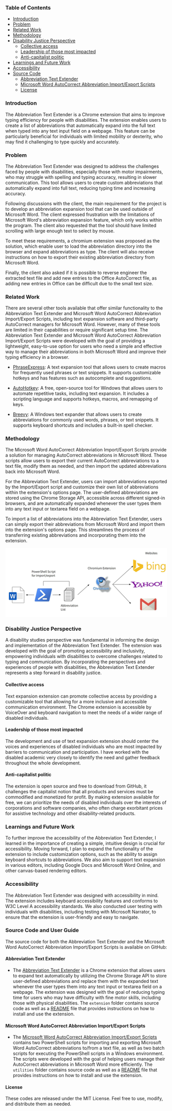 ### Table of Contents

- [Introduction](#introduction)
- [Problem](#problem)
- [Related Work](#related_work)
- [Methodology](#methodology)
- [Disability Justice Perspective](#disability_justice_perspective)
    - [Collective access](#collective_access)
    - [Leadership of those most impacted](#leadership_of_those_most_impacted)
    - [Anti-capitalist politic](#anti_capitalist_politic)
- [Learnings and Future Work](#learnings_and_future_work)
- [Accessibility](#accessibility)
- [Source Code](#source_code_and_user_guide)
    - [Abbreviation Text Extender](#abbreviation_text_extender)
    - [Microsoft Word AutoCorrect Abbreviation Import/Export Scripts](#ms_script)
    - [License](#license)

### Introduction <a id="introduction"></a>

The Abbreviation Text Extender is a Chrome extension that aims to improve typing efficiency for people with disabilities. The extension enables users to create a list of abbreviations that automatically expand into the full text when typed into any text input field on a webpage. This feature can be particularly beneficial for individuals with limited mobility or dexterity, who may find it challenging to type quickly and accurately.

### Problem <a id="problem"></a>

The Abbreviation Text Extender was designed to address the challenges faced by people with disabilities, especially those with motor impairments, who may struggle with spelling and typing accuracy, resulting in slower communication. This tool allows users to create custom abbreviations that automatically expand into full text, reducing typing time and increasing accuracy.

Following discussions with the client, the main requirement for the project is to develop an abbreviation expansion tool that can be used outside of Microsoft Word. The client expressed frustration with the limitations of Microsoft Word's abbreviation expansion feature, which only works within the program. The client also requested that the tool should have limited scrolling with large enough text to select by mouse.

To meet these requirements, a chromium extension was proposed as the solution, which enable user to load the abbreviation directory into the browser and expand abbreviations as type. The client will also receive instructions on how to export their existing abbreviation directory from Microsoft Word.

Finally, the client also asked if it is possible to reverse engineer the extracted text file and add new entries to the Office AutoCorrect file, as adding new entries in Office can be difficult due to the small text size.

### Related Work <a id="related_work"></a>

There are several other tools available that offer similar functionality to the Abbreviation Text Extender and Microsoft Word AutoCorrect Abbreviation Import/Export Scripts, including text expansion software and third-party AutoCorrect managers for Microsoft Word. However, many of these tools are limited in their capabilities or require significant setup time. The Abbreviation Text Extender and Microsoft Word AutoCorrect Abbreviation Import/Export Scripts were developed with the goal of providing a lightweight, easy-to-use option for users who need a simple and effective way to manage their abbreviations in both Microsoft Word and improve their typing efficiency in a browser.

- [PhraseExpress](https://www.phraseexpress.com/): A text expansion tool that allows users to create macros for frequently used phrases or text snippets. It supports customizable hotkeys and has features such as autocomplete and suggestions.

- [AutoHotkey](https://www.autohotkey.com/): A free, open-source tool for Windows that allows users to automate repetitive tasks, including text expansion. It includes a scripting language and supports hotkeys, macros, and remapping of keys.

- [Breevy](http://www.16software.com/breevy/): A Windows text expander that allows users to create abbreviations for commonly used words, phrases, or text snippets. It supports keyboard shortcuts and includes a built-in spell checker.

### Methodology <a id="methodology"></a>

The Microsoft Word AutoCorrect Abbreviation Import/Export Scripts provide a solution for managing AutoCorrect abbreviations in Microsoft Word. These scripts allow users to export their current AutoCorrect abbreviations to a text file, modify them as needed, and then import the updated abbreviations back into Microsoft Word.

For the Abbreviation Text Extender, users can import abbreviations exported by the Import/Export script and customize their own list of abbreviations within the extension's options page. The user-defined abbreviations are stored using the Chrome Storage API, accessible across different signed-in browsers, and are automatically expanded whenever the user types them into any text input or textarea field on a webpage.

To import a list of abbreviations into the Abbreviation Text Extender, users can simply export their abbreviations from Microsoft Word and import them into the extension's options page. This streamlines the process of transferring existing abbreviations and incorporating them into the extension.

![A flow diagram of  Microsoft Word AutoCorrect Abbreviation Import/Export Scripts that can import and export the abbreviation list and works together with Abbreviation Text Extender](./readme-images/diagram.jpg)

### Disability Justice Perspective <a id="disability_justice_perspective"></a>

A disability studies perspective was fundamental in informing the design and implementation of the Abbreviation Text Extender. The extension was developed with the goal of promoting accessibility and inclusivity, empowering individuals with disabilities to overcome challenges related to typing and communication. By incorporating the perspectives and experiences of people with disabilities, the Abbreviation Text Extender represents a step forward in disability justice.

#### Collective access <a id="collective_access"></a>

Text expansion extension can promote collective access by providing a customizable tool that allowing for a more inclusive and accessible communication environment. The Chrome extension is accessible by VoiceOver and keyboard navigation to meet the needs of a wider range of disabled individuals.

#### Leadership of those most impacted <a id="leadership_of_those_most_impacted"></a> 

The development and use of text expansion extension should center the voices and experiences of disabled individuals who are most impacted by barriers to communication and participation. I have worked with the disabled academic very closely to identify the need and gather feedback throughout the whole development.

#### Anti-capitalist politic <a id="anti_capitalist_politic"></a> 

The extension is open source and free to download from GitHub, it challenges the capitalist notion that all products and services must be commodified and monetized for profit. By making extension available for free, we can prioritize the needs of disabled individuals over the interests of corporations and software companies, who often charge exorbitant prices for assistive technology and other disability-related products.

### Learnings and Future Work  <a id="learnings_and_future_work"></a> 

To further improve the accessibility of the Abbreviation Text Extender, I learned in the importance of creating a simple, intuitive design is crucial for accessibility. Moving forward, I plan to expand the functionality of the extension to include customization options, such as the ability to assign keyboard shortcuts to abbreviations. We also aim to support text expansion in various editors, including Google Docs and Microsoft Word Online, and other canvas-based rendering editors.

### Accessibility <a id="accessibility"></a> 

The Abbreviation Text Extender was designed with accessibility in mind. The extension includes keyboard accessibility features and conforms to W3C Level A accessibility standards. We also conducted user testing with individuals with disabilities, including testing with Microsoft Narrator, to ensure that the extension is user-friendly and easy to navigate.

### Source Code and User Guide <a id="source_code_and_user_guide"></a> 

The source code for both the Abbreviation Text Extender and the Microsoft Word AutoCorrect Abbreviation Import/Export Scripts is available on GitHub:

#### Abbreviation Text Extender <a id="abbreviation_text_extender"></a> 
- The [Abbreviation Text Extender](https://github.com/makkamchuen/Abbreviation-Text-Extender/tree/main/extension) is a Chrome extension that allows users to expand text automatically by utilizing the Chrome Storage API to store user-defined abbreviations and replace them with the expanded text whenever the user types them into any text input or textarea field on a webpage. The extension was designed with the goal of reducing typing time for users who may have difficulty with fine motor skills, including those with physical disabilities. The `extension` folder contains source code as well as a [README](https://github.com/makkamchuen/Abbreviation-Text-Extender/tree/main/extension) file that provides instructions on how to install and use the extension. 

#### Microsoft Word AutoCorrect Abbreviation Import/Export Scripts <a id="ms_script"></a> 
- The [Microsoft Word AutoCorrect Abbreviation Import/Export Scripts](https://github.com/makkamchuen/Abbreviation-Text-Extender/tree/main/utilities) contains two PowerShell scripts for importing and exporting Microsoft Word AutoCorrect abbreviations to/from a text file, as well as two batch scripts for executing the PowerShell scripts in a Windows environment. The scripts were developed with the goal of helping users manage their AutoCorrect abbreviations in Microsoft Word more efficiently. The `utilities` folder contains source code as well as a [README](https://github.com/makkamchuen/Abbreviation-Text-Extender/tree/main/utilities) file that provides instructions on how to install and use the extension. 

#### License <a id="license"></a>
These codes are released under the MIT License. Feel free to use, modify, and distribute them as needed.